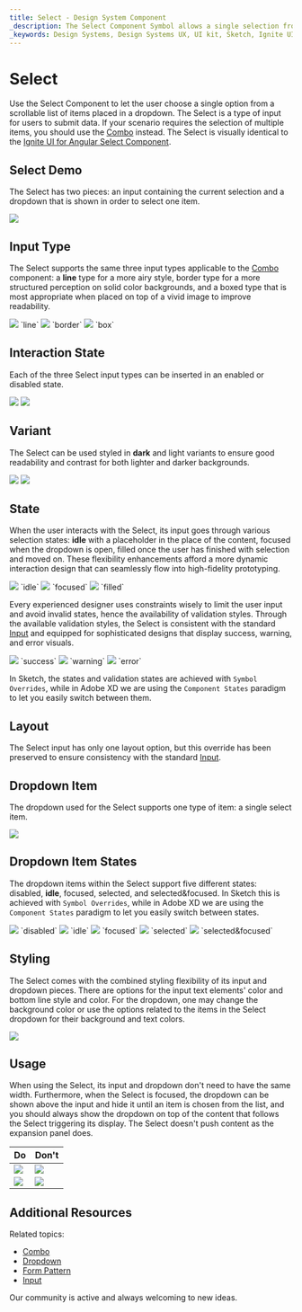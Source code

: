 ```yaml
---
title: Select - Design System Component
_description: The Select Component Symbol allows a single selection from a list of items placed in a dropdown.
_keywords: Design Systems, Design Systems UX, UI kit, Sketch, Ignite UI for Angular, Sketch to Angular, Sketch to Angular, Angular, Angular Design System, Export code from Sketch, Design Kits for Angular, Sketch HTML, Sketch to HTML, Sketch UI kits
---
```


# Select

Use the Select Component to let the user choose a single option from a scrollable list of items placed in a dropdown. The Select is a type of input for users to submit data. If your scenario requires the selection of multiple items, you should use the [Combo](combo.md) instead. The Select is visually identical to the [Ignite UI for Angular Select Component](https://www.infragistics.com/products/ignite-ui-angular/angular/components/select.html).

## Select Demo

The Select has two pieces: an input containing the current selection and a dropdown that is shown in order to select one item.

<img class="responsive-img" src="../images/select_demo.png" srcset="../images/select_demo@2x.png 2x" />

## Input Type

The Select supports the same three input types applicable to the [Combo](combo.md) component: a **line** type for a more airy style, border type for a more structured perception on solid color backgrounds, and a boxed type that is most appropriate when placed on top of a vivid image to improve readability.

<img class="responsive-img" src="../images/select_line.png" srcset="../images/select_line@2x.png 2x" />
`line`
<img class="responsive-img" src="../images/select_border.png" srcset="../images/select_border@2x.png 2x" />
`border`
<img class="responsive-img" src="../images/select_box.png" srcset="../images/select_box@2x.png 2x" />
`box`

## Interaction State

Each of the three Select input types can be inserted in an enabled or disabled state.

<img class="responsive-img" src="../images/select_enabledstate.png" srcset="../images/select_enabledstate@2x.png 2x" />
<img class="responsive-img" src="../images/select_disabledstate.png" srcset="../images/select_disabledstate@2x.png 2x" />

## Variant

The Select can be used styled in **dark** and light variants to ensure good readability and contrast for both lighter and darker backgrounds.

<img class="responsive-img" src="../images/select_dark.png" srcset="../images/select_dark@2x.png 2x" />
<img class="responsive-img" src="../images/select_light.png" srcset="../images/select_light@2x.png 2x" />

## State

When the user interacts with the Select, its input goes through various selection states: **idle** with a placeholder in the place of the content, focused when the dropdown is open, filled once the user has finished with selection and moved on. These flexibility enhancements afford a more dynamic interaction design that can seamlessly flow into high-fidelity prototyping.

<img class="responsive-img" src="../images/select_idle.png" srcset="../images/select_idle@2x.png 2x" />
`idle`

<img class="responsive-img" src="../images/select_focused.png" srcset="../images/select_focused@2x.png 2x" />
`focused`

<img class="responsive-img" src="../images/select_filled.png" srcset="../images/select_filled@2x.png 2x" />
`filled`

Every experienced designer uses constraints wisely to limit the user input and avoid invalid states, hence the availability of validation styles. Through the available validation styles, the Select is consistent with the standard [Input](input.md) and equipped for sophisticated designs that display success, warning, and error visuals.

<img class="responsive-img" src="../images/select_success.png" srcset="../images/select_success@2x.png 2x" />
`success`
<img class="responsive-img" src="../images/select_warning.png" srcset="../images/select_warning@2x.png 2x" />
`warning`
<img class="responsive-img" src="../images/select_error.png" srcset="../images/select_error@2x.png 2x" />
`error`

In Sketch, the states and validation states are achieved with `Symbol Overrides`, while in Adobe XD we are using the `Component States` paradigm to let you easily switch between them.

## Layout

The Select input has only one layout option, but this override has been preserved to ensure consistency with the standard [Input](input.md).

## Dropdown Item

The dropdown used for the Select supports one type of item: a single select item.

<img class="responsive-img" src="../images/select_item.png" srcset="../images/select_item@2x.png 2x" />

## Dropdown Item States

The dropdown items within the Select support five different states: disabled, **idle**, focused, selected, and selected&focused. In Sketch this is achieved with `Symbol Overrides`, while in Adobe XD we are using the `Component States` paradigm to let you easily switch between states.

<img class="responsive-img" src="../images/select_item_disabled.png" srcset="../images/select_item_disabled@2x.png 2x" />
`disabled`
<img class="responsive-img" src="../images/select_item_idle.png" srcset="../images/select_item_idle@2x.png 2x" />
`idle`
<img class="responsive-img" src="../images/select_item_focused.png" srcset="../images/select_item_focused@2x.png 2x" />
`focused`
<img class="responsive-img" src="../images/select_item_selected.png" srcset="../images/select_item_selected@2x.png 2x" />
`selected`
<img class="responsive-img" src="../images/select_item_selected_focused.png" srcset="../images/select_item_selected_focused@2x.png 2x" />
`selected&focused`

## Styling

The Select comes with the combined styling flexibility of its input and dropdown pieces. There are options for the input text elements' color and bottom line style and color. For the dropdown, one may change the background color or use the options related to the items in the Select dropdown for their background and text colors.

<img class="responsive-img" src="../images/select_styling.png" srcset="../images/select_styling@2x.png 2x" />

## Usage

When using the Select, its input and dropdown don't need to have the same width. Furthermore, when the Select is focused, the dropdown can be shown above the input and hide it until an item is chosen from the list, and you should always show the dropdown on top of the content that follows the Select triggering its display. The Select doesn't push content as the expansion panel does.

| Do                                                                           | Don't                                                                            |
| ---------------------------------------------------------------------------- | -------------------------------------------------------------------------------- |
| <img class="responsive-img" src="../images/select_do1.png" srcset="../images/select_do1@2x.png 2x" /> | <img class="responsive-img" src="../images/select_dont1.png" srcset="../images/select_dont1@2x.png 2x" /> |
| <img class="responsive-img" src="../images/select_do2.png" srcset="../images/select_do2@2x.png 2x" /> | <img class="responsive-img" src="../images/select_dont2.png" srcset="../images/select_dont2@2x.png 2x" /> |

## Additional Resources

Related topics:

- [Combo](combo.md)
- [Dropdown](dropdown.md)
- [Form Pattern](../patterns/form.md)
- [Input](input.md)
  <div class="divider--half"></div>

Our community is active and always welcoming to new ideas.
